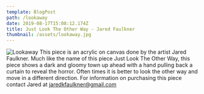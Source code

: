 ```yaml
---
template: BlogPost
path: /lookaway
date: 2019-08-17T15:08:12.174Z
title: Just Look The Other Way - Jared Faulkner
thumbnail: /assets/lookaway.jpg
---
```


![Lookaway](/assets/lookaway.jpg)
This piece is an acrylic on canvas done by the artist Jared Faulkner. Much like the name of this piece Just Look The Other Way, this piece shows a dark and gloomy town up ahead with a hand pulling back a curtain to reveal the horror. Often times it is better to look the other way and move in a different direction. For information on purchasing this piece contact Jared at jaredkfaulkner@gmail.com
